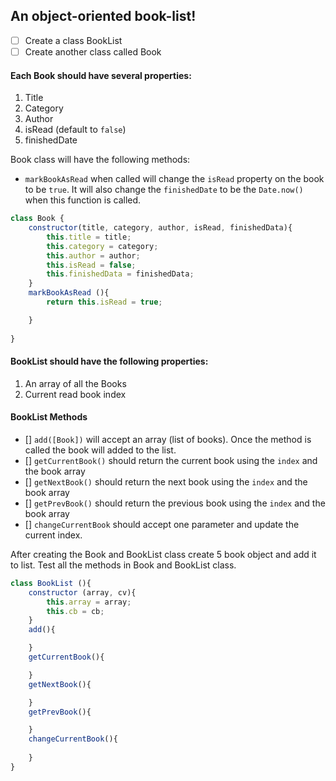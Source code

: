 ## An object-oriented book-list!

- [ ] Create a class BookList
- [ ] Create another class called Book

#### Each Book should have several properties:

1. Title
2. Category
3. Author
4. isRead (default to `false`)
5. finishedDate

Book class will have the following methods:

- `markBookAsRead` when called will change the `isRead` property on the book to be `true`. It will also change the `finishedDate` to be the `Date.now()` when this function is called.


```js
class Book {
    constructor(title, category, author, isRead, finishedData){
        this.title = title;
        this.category = category;
        this.author = author;
        this.isRead = false;
        this.finishedData = finishedData;
    }
    markBookAsRead (){
        return this.isRead = true;

    }
    
}
```

#### BookList should have the following properties:

1. An array of all the Books
2. Current read book index

#### BookList Methods

- [] `add([Book])` will accept an array (list of books). Once the method is called the book will added to the list.
- [] `getCurrentBook()` should return the current book using the `index` and the book array
- [] `getNextBook()` should return the next book using the `index` and the book array
- [] `getPrevBook()` should return the previous book using the `index` and the book array
- [] `changeCurrentBook` should accept one parameter and update the current index.

After creating the Book and BookList class create 5 book object and add it to list. Test all the methods in Book and BookList class.

```js
class BookList (){
    constructor (array, cv){
        this.array = array;
        this.cb = cb;
    }
    add(){

    }
    getCurrentBook(){

    }
    getNextBook(){

    }
    getPrevBook(){

    }
    changeCurrentBook(){
        
    }
}
```
